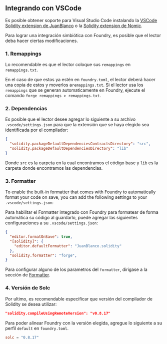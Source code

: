 ## Integrando con VSCode

Es posible obtener soporte para  Visual Studio Code instalando la [VSCode Solidity extension de JuanBlanco](https://github.com/juanfranblanco/vscode-solidity) o la [Solidity extension de Nomic](https://github.com/NomicFoundation/hardhat-vscode).

Para lograr una integración simbiótica con Foundry, es posible que el lector deba hacer ciertas modificaciones.

### 1. Remappings

Lo recomendable es que el lector coloque sus `remappings` en  `remappings.txt`.

En el caso de que estos ya estén en `foundry.toml`, el lector deberá hacer una copia de estos y moverlos a`remappings.txt`. Si el lector usa los `remappings` que se generan automaticamente en  Foundry, ejecute el comando `forge remappings > remappings.txt`.

### 2. Dependencias

Es posible que el lector desee agregar lo siguiente a su archivo `.vscode/settings.json` para que la extensión que se haya elegido sea identificada por el compilador:

```json
{
  "solidity.packageDefaultDependenciesContractsDirectory": "src",
  "solidity.packageDefaultDependenciesDirectory": "lib"
}
```

Donde `src` es la carpeta en la cual encontramos el código base y  `lib` es la carpeta donde encontramos las dependencias.

### 3. Formatter

To enable the built-in formatter that comes with Foundry to automatically format your code on save, you can add the following settings to your `.vscode/settings.json`:

Para habilitar el Formatter integrado con Foundry para formatear de forma automática su código al guardarlo, puede agregar las siguientes configuraciones a su `.vscode/settings.json`:

```json
{
  "editor.formatOnSave": true,
  "[solidity]": {
    "editor.defaultFormatter": "JuanBlanco.solidity" 
  },
  "solidity.formatter": "forge",
}
```
Para configurar alguno de los parametros del `formatter`, dirigase a la sección de [Formatter](../reference/config/formatter.md).

### 4. Versión de Solc 

Por ultimo, es recomendable especificar que versión del compilador de Solidity se desea utilizar:

```json
"solidity.compileUsingRemoteVersion": "v0.8.17"
```
Para poder alinear Foundry con la versión elegida, agregue lo siguiente a su perfil `default` en  `foundry.toml`.

```toml
solc = "0.8.17"
```
